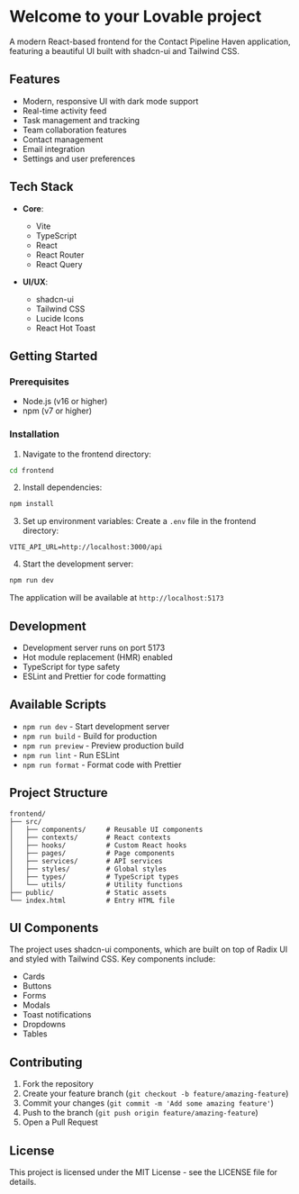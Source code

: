 # Welcome to your Lovable project

A modern React-based frontend for the Contact Pipeline Haven application, featuring a beautiful UI built with shadcn-ui and Tailwind CSS.

## Features

- Modern, responsive UI with dark mode support
- Real-time activity feed
- Task management and tracking
- Team collaboration features
- Contact management
- Email integration
- Settings and user preferences

## Tech Stack

- **Core**:
  - Vite
  - TypeScript
  - React
  - React Router
  - React Query

- **UI/UX**:
  - shadcn-ui
  - Tailwind CSS
  - Lucide Icons
  - React Hot Toast

## Getting Started

### Prerequisites

- Node.js (v16 or higher)
- npm (v7 or higher)

### Installation

1. Navigate to the frontend directory:
```sh
cd frontend
```

2. Install dependencies:
```sh
npm install
```

3. Set up environment variables:
Create a `.env` file in the frontend directory:
```env
VITE_API_URL=http://localhost:3000/api
```

4. Start the development server:
```sh
npm run dev
```

The application will be available at `http://localhost:5173`

## Development

- Development server runs on port 5173
- Hot module replacement (HMR) enabled
- TypeScript for type safety
- ESLint and Prettier for code formatting

## Available Scripts

- `npm run dev` - Start development server
- `npm run build` - Build for production
- `npm run preview` - Preview production build
- `npm run lint` - Run ESLint
- `npm run format` - Format code with Prettier

## Project Structure

```
frontend/
├── src/
│   ├── components/     # Reusable UI components
│   ├── contexts/       # React contexts
│   ├── hooks/          # Custom React hooks
│   ├── pages/          # Page components
│   ├── services/       # API services
│   ├── styles/         # Global styles
│   ├── types/          # TypeScript types
│   └── utils/          # Utility functions
├── public/             # Static assets
└── index.html          # Entry HTML file
```

## UI Components

The project uses shadcn-ui components, which are built on top of Radix UI and styled with Tailwind CSS. Key components include:

- Cards
- Buttons
- Forms
- Modals
- Toast notifications
- Dropdowns
- Tables

## Contributing

1. Fork the repository
2. Create your feature branch (`git checkout -b feature/amazing-feature`)
3. Commit your changes (`git commit -m 'Add some amazing feature'`)
4. Push to the branch (`git push origin feature/amazing-feature`)
5. Open a Pull Request

## License

This project is licensed under the MIT License - see the LICENSE file for details.
